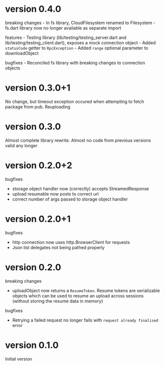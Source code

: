 version 0.4.0
=============

breaking changes
    - In fs library, CloudFilesystem renamed to Filesystem
    - fs.dart library now no longer available as separate import

features
    - Testing library (lib/testing/testing_server.dart and lib/testing/testing_client.dart),
        exposes a mock connection object
    - Added `statusCode` getter to `RpcException`
    - Added `range` optional parameter to downloadObject

bugfixes
    - Reconciled fs library with breaking changes to connection objects


version 0.3.0+1
===============

No change, but timeout exception occured when attempting to fetch package from pub.
Reuploading

version 0.3.0
=============

Almost complete library rewrite. Almost no code from previous versions valid any longer

version 0.2.0+2
===============

bugfixes
  - storage object handler now (correctly) accepts StreamedResponse
  - upload resumable now posts to correct url
  - correct number of args passed to storage object handler

version 0.2.0+1
===============

bugfixes
  - http connection now uses http.BrowserClient for requests
  - Json list delegates not being pathed properly

version 0.2.0
=============

breaking changes
  - uploadObject now returns a `ResumeToken`. Resume tokens are serializable objects
    which can be used to resume an upload across sessions (without storing the resume data in memory)

bugfixes
  - Retrying a failed request no longer fails with `request already finalised` error

version 0.1.0
=============

Initial version
